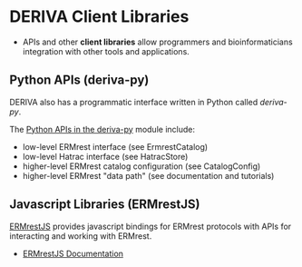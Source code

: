 # DERIVA Client Libraries



* APIs and other **client libraries** allow programmers and bioinformaticians integration with other tools and applications.



## Python APIs (deriva-py)

DERIVA also has a programmatic interface written in Python called _deriva-py_.

The [Python APIs in the deriva-py](deriva-py/api/deriva.html) module include:

* low-level ERMrest interface (see ErmrestCatalog)
* low-level Hatrac interface (see HatracStore)
* higher-level ERMrest catalog configuration (see CatalogConfig)
* higher-level ERMrest "data path" (see documentation and tutorials)


## Javascript Libraries (ERMrestJS)

[ERMrestJS](ermrestjs/index.html) provides javascript bindings for ERMrest protocols with APIs for interacting and working with ERMrest.

* [ERMrestJS Documentation](ermrestjs/index.html)
